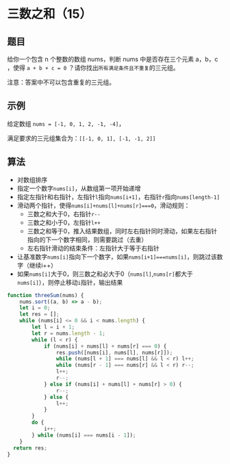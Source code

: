 # 三数之和（15）

## 题目

给你一个包含 n 个整数的数组 nums，判断 nums 中是否存在三个元素 a，b，c ，使得 `a + b + c = 0` ？请你找出`所有满足条件且不重复`的三元组。

注意：答案中不可以包含重复的三元组。

## 示例

给定数组 `nums = [-1, 0, 1, 2, -1, -4]`，

满足要求的三元组集合为：`[[-1, 0, 1], [-1, -1, 2]]`

## 算法

- 对数组排序
- 指定一个数字`nums[i]`，从数组第一项开始递增
- 指定左指针和右指针，左指针`l`指向`nums[i+1]`，右指针`r`指向`nums[length-1]`
- 滑动两个指针，使得`nums[i]+nums[l]+nums[r]===0`，滑动规则：
  - 三数之和大于0，右指针`r--`
  - 三数之和小于0，左指针`l++`
  - 三数之和等于0，推入结果数组，同时左右指针同时滑动，如果左右指针指向的下一个数字相同，则需要跳过（去重）
  - 左右指针滑动的结束条件：左指针大于等于右指针
- 让基准数字`nums[i]`指向下一个数字，如果`nums[i+1]===nums[i]`，则跳过该数字（继续i++）
- 如果`nums[i]`大于0，则三数之和必大于0（`nums[l]`,`nums[r]`都大于`nums[i]`），则停止移动`i`指针，输出结果

```js
function threeSum(nums) {
	nums.sort((a, b) => a - b);
	let i = 0;
	let res = [];
	while (nums[i] <= 0 && i < nums.length) {
		let l = i + 1;
		let r = nums.length - 1;
		while (l < r) {
			if (nums[i] + nums[l] + nums[r] === 0) {
				res.push([nums[i], nums[l], nums[r]]);
				while (nums[l + 1] === nums[l] && l < r) l++;
				while (nums[r - 1] === nums[r] && l < r) r--;
				l++;
				r--;
			} else if (nums[i] + nums[l] + nums[r] > 0) {
				r--;
			} else {
				l++;
			}
		}
		do {
			i++;
		} while (nums[i] === nums[i - 1]);
	}
  return res;
}
```